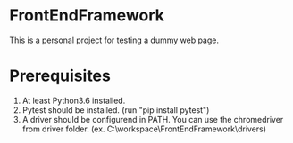 # FrontEndFramework
This is a personal project for testing a dummy web page.

# Prerequisites
1. At least Python3.6 installed.
2. Pytest should be installed. (run "pip install pytest")
3. A driver should be configurend in PATH. You can use the chromedriver from driver folder. (ex. C:\workspace\FrontEndFramework\drivers\)
